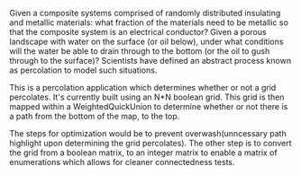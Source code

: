 Given a composite systems comprised of randomly distributed insulating and metallic materials: what fraction of the materials need to be metallic so that the composite system is an electrical conductor? Given a porous landscape with water on the surface (or oil below), under what conditions will the water be able to drain through to the bottom (or the oil to gush through to the surface)? Scientists have defined an abstract process known as percolation to model such situations.

This is a percolation application which determines whether or not a grid percolates. It's currently built using an N*N boolean grid. This grid is then mapped within a WeightedQuickUnion to determine whether or not there is a path from the bottom of the map, to the top.

The steps for optimization would be to prevent overwash(unncessary path highlight upon determining the grid percolates). The other step is to convert the grid from a boolean matrix, to an integer matrix to enable a matrix of enumerations which allows for cleaner connectedness tests.
